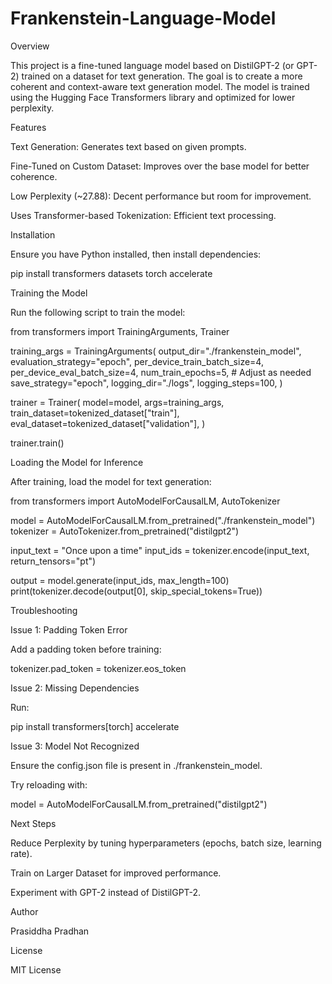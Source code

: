 # Frankenstein-Language-Model

Overview

This project is a fine-tuned language model based on DistilGPT-2 (or GPT-2) trained on a dataset for text generation. The goal is to create a more coherent and context-aware text generation model. The model is trained using the Hugging Face Transformers library and optimized for lower perplexity.

Features

Text Generation: Generates text based on given prompts.

Fine-Tuned on Custom Dataset: Improves over the base model for better coherence.

Low Perplexity (~27.88): Decent performance but room for improvement.

Uses Transformer-based Tokenization: Efficient text processing.

Installation

Ensure you have Python installed, then install dependencies:

pip install transformers datasets torch accelerate

Training the Model

Run the following script to train the model:

from transformers import TrainingArguments, Trainer

training_args = TrainingArguments(
    output_dir="./frankenstein_model",
    evaluation_strategy="epoch",
    per_device_train_batch_size=4,
    per_device_eval_batch_size=4,
    num_train_epochs=5,  # Adjust as needed
    save_strategy="epoch",
    logging_dir="./logs",
    logging_steps=100,
)

trainer = Trainer(
    model=model,
    args=training_args,
    train_dataset=tokenized_dataset["train"],
    eval_dataset=tokenized_dataset["validation"],
)

trainer.train()

Loading the Model for Inference

After training, load the model for text generation:

from transformers import AutoModelForCausalLM, AutoTokenizer

model = AutoModelForCausalLM.from_pretrained("./frankenstein_model")
tokenizer = AutoTokenizer.from_pretrained("distilgpt2")

input_text = "Once upon a time"
input_ids = tokenizer.encode(input_text, return_tensors="pt")

output = model.generate(input_ids, max_length=100)
print(tokenizer.decode(output[0], skip_special_tokens=True))

Troubleshooting

Issue 1: Padding Token Error

Add a padding token before training:

tokenizer.pad_token = tokenizer.eos_token

Issue 2: Missing Dependencies

Run:

pip install transformers[torch] accelerate

Issue 3: Model Not Recognized

Ensure the config.json file is present in ./frankenstein_model.

Try reloading with:

model = AutoModelForCausalLM.from_pretrained("distilgpt2")

Next Steps

Reduce Perplexity by tuning hyperparameters (epochs, batch size, learning rate).

Train on Larger Dataset for improved performance.

Experiment with GPT-2 instead of DistilGPT-2.

Author

Prasiddha Pradhan

License

MIT License
